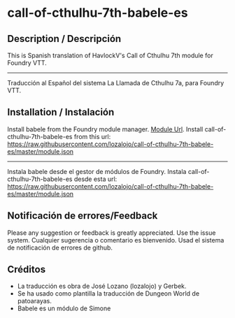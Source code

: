# call-of-cthulhu-7th-babele-es

## Description / Descripción

This is Spanish translation of HavlockV's Call of Cthulhu 7th module for Foundry VTT.

----

Traducción al Español del sistema La Llamada de Cthulhu 7a, para Foundry VTT.

## Installation / Instalación

Install babele from the Foundry module manager.
[Module Url](https://gitlab.com/riccisi/foundryvtt-babele).
Install call-of-cthulhu-7th-babele-es from this url:
https://raw.githubusercontent.com/lozalojo/call-of-cthulhu-7th-babele-es/master/module.json

----

Instala babele desde el gestor de módulos de Foundry.
Instala call-of-cthulhu-7th-babele-es desde esta url:
https://raw.githubusercontent.com/lozalojo/call-of-cthulhu-7th-babele-es/master/module.json


## Notificación de errores/Feedback

Please any suggestion or feedback is greatly appreciated. Use the issue system.
Cualquier sugerencia o comentario es bienvenido. Usad el sistema de notificación de errores de github.

## Créditos

* La traducción es obra de José Lozano (lozalojo) y Gerbek.
* Se ha usado como plantilla la traducción de Dungeon World de patoarayas.
* Babele es un módulo de Simone